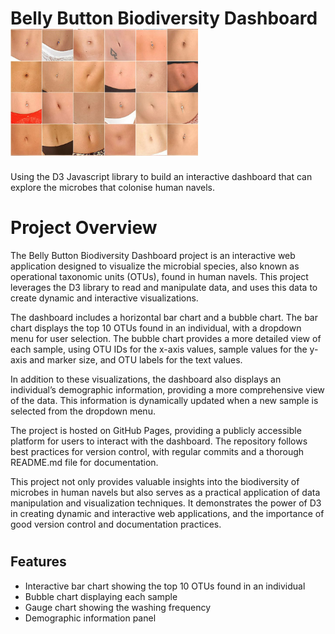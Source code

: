  # Belly Button Biodiversity Dashboard  <img src="images/bevy-of-bellies.jpg" width="300" /> 

Using the D3 Javascript library to build an interactive dashboard that can explore the microbes that colonise human navels.

# Project Overview

The Belly Button Biodiversity Dashboard project is an interactive web application designed to visualize the microbial species, also known as operational taxonomic units (OTUs), found in human navels. This project leverages the D3 library to read and manipulate data, and uses this data to create dynamic and interactive visualizations.

The dashboard includes a horizontal bar chart and a bubble chart. The bar chart displays the top 10 OTUs found in an individual, with a dropdown menu for user selection. The bubble chart provides a more detailed view of each sample, using OTU IDs for the x-axis values, sample values for the y-axis and marker size, and OTU labels for the text values.

In addition to these visualizations, the dashboard also displays an individual’s demographic information, providing a more comprehensive view of the data. This information is dynamically updated when a new sample is selected from the dropdown menu.

The project is hosted on GitHub Pages, providing a publicly accessible platform for users to interact with the dashboard. The repository follows best practices for version control, with regular commits and a thorough README.md file for documentation.

This project not only provides valuable insights into the biodiversity of microbes in human navels but also serves as a practical application of data manipulation and visualization techniques. It demonstrates the power of D3 in creating dynamic and interactive web applications, and the importance of good version control and documentation practices.

#
## Features
  * Interactive bar chart showing the top 10 OTUs found in an individual
  * Bubble chart displaying each sample
  * Gauge chart showing the washing frequency
  * Demographic information panel

##  
